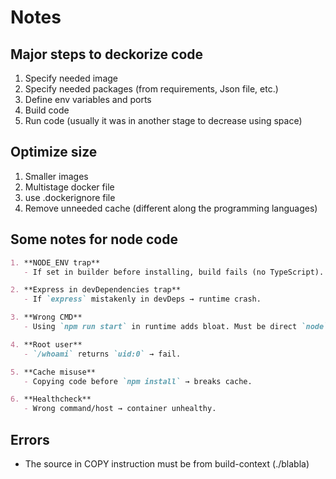 # Notes

## Major steps to deckorize code

1. Specify needed image 
2. Specify needed packages (from requirements, Json file, etc.)
3. Define env variables and ports 
4. Build code 
5. Run code (usually it was in another stage to decrease using space)

## Optimize size

1. Smaller images
2. Multistage docker file 
3. use .dockerignore file
4. Remove unneeded cache (different along the programming languages)

## Some notes for node code

```markdown
1. **NODE_ENV trap**  
   - If set in builder before installing, build fails (no TypeScript).

2. **Express in devDependencies trap**  
   - If `express` mistakenly in devDeps → runtime crash.

3. **Wrong CMD**  
   - Using `npm run start` in runtime adds bloat. Must be direct `node`.

4. **Root user**  
   - `/whoami` returns `uid:0` → fail.

5. **Cache misuse**  
   - Copying code before `npm install` → breaks cache.

6. **Healthcheck**  
   - Wrong command/host → container unhealthy.
```

## Errors

- The source in COPY instruction must be from build-context (./blabla)